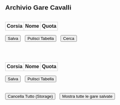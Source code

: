 <!DOCTYPE html>
<html lang="it">
<head>
    <meta charset="UTF-8" />
    <title>Archivio Gare Cavalli</title>
    <style>
        body {
            font-family: Arial, sans-serif;
            padding: 20px;
        }
        .gara-container {
            display: flex;
            flex-direction: column;
            gap: 50px;
            margin-bottom: 30px;
        }
        .gara {
            width: 100%;
            position: relative;
        }
        table {
            width: 100%;
            border-collapse: collapse;
            margin-bottom: 10px;
        }
        th, td {
            border: 1px solid #ccc;
            padding: 4px;
            text-align: center;
            position: relative;
        }
        input[type="text"], input[type="number"] {
            width: 90%;
            padding: 4px;
        }
        input.quota {
            width: 60px;
        }
        button {
            margin-top: 5px;
            margin-right: 10px;
        }
        .autocomplete-items {
            position: absolute;
            border: 1px solid #ccc;
            background-color: #fff;
            z-index: 99;
            max-height: 150px;
            overflow-y: auto;
            top: 100%;
            left: 0;
            right: 0;
        }
        .autocomplete-items div {
            padding: 5px;
            cursor: pointer;
        }
        .autocomplete-items div:hover {
            background-color: #f0f0f0;
        }
    </style>
</head>
<body>
<h2>Archivio Gare Cavalli</h2>
<div class="gara-container">
    <div class="gara">
        <table id="gara1">
            <tr><th>Corsia</th><th>Nome</th><th>Quota</th></tr>
            <tbody id="body1"></tbody>
        </table>
        <button onclick="salvaGara(1)">Salva</button>
        <button onclick="pulisciTabella(1)">Pulisci Tabella</button>
        <button onclick="cercaGare()">Cerca</button>
    </div>
    <div class="gara">
        <table id="gara2">
            <tr><th>Corsia</th><th>Nome</th><th>Quota</th></tr>
            <tbody id="body2"></tbody>
        </table>
        <button onclick="salvaGara(2)">Salva</button>
        <button onclick="pulisciTabella(2)">Pulisci Tabella</button>
    </div>
</div>

<button onclick="cancellaTutto()">Cancella Tutto (Storage)</button>
<button onclick="mostraTutteGare()">Mostra tutte le gare salvate</button>

<script>
    // Genera righe con input dinamicamente
    for (let j = 1; j <= 2; j++) {
        const tbody = document.getElementById(`body${j}`);
        for (let i = 1; i <= 6; i++) {
            tbody.innerHTML += `
                <tr>
                    <td>${i}</td>
                    <td><input type="text" id="nome${j}_${i}" class="nome" autocomplete="off" /></td>
                    <td><input type="number" inputmode="decimal" id="quota${j}_${i}" class="quota" /></td>
                </tr>
            `;
        }
    }

    function getGaraData(index) {
        const nomi = [], quote = [];
        for (let i = 1; i <= 6; i++) {
            nomi.push(document.getElementById(`nome${index}_${i}`).value.trim());
            quote.push(document.getElementById(`quota${index}_${i}`).value.trim());
        }
        return { nomi, quote };
    }

    function salvaGara(index) {
        const { nomi, quote } = getGaraData(index);
        if (nomi.includes("") || quote.includes("")) {
            alert("Completa tutti i campi prima di salvare.");
            return;
        }

        const gare = JSON.parse(localStorage.getItem("gare") || "[]");
        const garaEsistente = gare.find(g => JSON.stringify(g.nomi) === JSON.stringify(nomi) && JSON.stringify(g.quote) === JSON.stringify(quote));

        if (garaEsistente) {
            const trisElenco = garaEsistente.tris.map(t => `→ ${t.combinazione} (Quota: ${t.quota})`).join("\n");
            alert(`Questa gara esiste già e ha queste tris vincenti:\n${trisElenco}`);

            // Analisi AI prima di chiedere nuova tris
            analizzaSimilitudineQuote(garaEsistente);
            analizzaPatternCavalli(garaEsistente);

            if (confirm("Vuoi aggiungere una nuova tris vincente diversa?")) {
                inserisciNuovaTris(garaEsistente);
            }
            return;
        }

        const gareStesseQuote = gare.filter(g => JSON.stringify(g.quote) === JSON.stringify(quote));
        if (gareStesseQuote.length > 0) {
            let messaggio = "Quote identiche ad un'altra gara. Ecco le tris salvate:\n";
            gareStesseQuote.forEach(g => {
                messaggio += `Tris: ${g.tris.map(t => t.combinazione + " (Quota: " + t.quota + ")").join(" | ")}\n`;
            });
            alert(messaggio);

            // Analisi AI sulla nuova gara
            analizzaSimilitudineQuote({ nomi, quote, tris: [] });
            analizzaPatternCavalli({ nomi, quote, tris: [] });

            inserisciNuovaTris(null, nomi, quote);
            return;
        }

        // Nuova gara: analisi AI prima di chiedere tris
        analizzaSimilitudineQuote({ nomi, quote, tris: [] });
        analizzaPatternCavalli({ nomi, quote, tris: [] });

        inserisciNuovaTris(null, nomi, quote);
    }

    function inserisciNuovaTris(gara, nomi = null, quote = null) {
        const trisInput = prompt("Inserire tris vincente (es. 1,3,5)");
        if (!trisInput) return;

        const trisArray = trisInput.split(",").map(s => s.trim()).filter(n => !isNaN(n) && n !== "");
        if (trisArray.length !== 3) {
            alert("La tris vincente deve essere formata da 3 numeri.");
            return;
        }

        const quotaTris = prompt("Inserire quota della tris vincente (es. 18.5)");
        if (!quotaTris || isNaN(quotaTris)) {
            alert("Quota non valida.");
            return;
        }

        const trisStr = trisArray.join(",");

        const gare = JSON.parse(localStorage.getItem("gare") || "[]");

        if (!gara) {
            const nuovaGara = {
                nomi,
                quote,
                tris: [{ combinazione: trisStr, quota: quotaTris }]
            };
            gare.push(nuovaGara);
        } else {
            const idx = gare.findIndex(g => JSON.stringify(g.nomi) === JSON.stringify(gara.nomi) && JSON.stringify(g.quote) === JSON.stringify(gara.quote));
            if (idx === -1) {
                alert("Errore: gara non trovata nello storage.");
                return;
            }
            if (!gare[idx].tris.some(t => t.combinazione === trisStr)) {
                gare[idx].tris.push({ combinazione: trisStr, quota: quotaTris });
            } else {
                alert("Questa tris è già salvata per questa gara.");
                return;
            }
        }

        localStorage.setItem("gare", JSON.stringify(gare));
        alert("Gara salvata correttamente.");
    }

    function pulisciTabella(index) {
        if (confirm("Sei sicuro di voler pulire la tabella? I dati non salvati andranno persi.")) {
            for (let i = 1; i <= 6; i++) {
                document.getElementById(`nome${index}_${i}`).value = "";
                document.getElementById(`quota${index}_${i}`).value = "";
            }
        }
    }

    function cancellaTutto() {
        if (confirm("Sei sicuro di voler eliminare tutte le gare salvate?")) {
            localStorage.removeItem("gare");
            alert("Tutte le gare sono state eliminate.");
        }
    }

    function cercaGare() {
        const cavallo = document.getElementById("nome1_1").value.trim();
        if (!cavallo) {
            alert("Inserisci un nome nella prima corsia per cercare.");
            return;
        }

        const gare = JSON.parse(localStorage.getItem("gare") || "[]");
        const risultati = gare.filter(g => g.nomi[0].toLowerCase() === cavallo.toLowerCase());

        if (risultati.length === 0) {
            alert("Nessuna gara trovata con quel cavallo in corsia 1.");
            return;
        }

        let index = 0;
        const win = window.open("", "Risultati Ricerca", "width=600,height=400");
        const containerId = `contenitore-${Date.now()}`;

        function mostraGara(i) {
            const gara = risultati[i];
            win.document.body.innerHTML = `<div id="${containerId}">
                <h3>Gara ${i + 1} di ${risultati.length}</h3>
                <ul>${gara.nomi.map((n, idx) => `<li>Corsia ${idx + 1}: ${n} (Quota: ${gara.quote[idx]})</li>`).join("")}</ul>
                <p><strong>Tris vincenti:</strong><br> ${gara.tris.map(t => `→ ${t.combinazione} (Quota: ${t.quota})`).join("<br>")}</p>
                <button onclick="window.opener.prevGara()">&larr;</button>
                <button onclick="window.opener.nextGara()">&rarr;</button>
            </div>`;
        }

        window.prevGara = () => {
            if (index > 0) index--;
            mostraGara(index);
        };

        window.nextGara = () => {
            if (index < risultati.length - 1) index++;
            mostraGara(index);
        };

        mostraGara(index);
    }

    function mostraTutteGare() {
        const gare = JSON.parse(localStorage.getItem("gare") || "[]");
        if (gare.length === 0) {
            alert("Nessuna gara salvata.");
            return;
        }

        let html = `<h2>Tutte le gare salvate (${gare.length})</h2>`;
        gare.forEach((g, idx) => {
            html += `<h3>Gara ${idx + 1}</h3><ul>`;
            g.nomi.forEach((nome, i) => {
                html += `<li><strong>Corsia ${i + 1}:</strong> ${nome} (Quota: ${g.quote[i]})</li>`;
            });
            html += `</ul><p><strong>Tris vincenti:</strong><br>${g.tris.map(t => `→ ${t.combinazione} (Quota: ${t.quota})`).join("<br>")}</p><hr>`;
        });

        const win = window.open("", "Tutte le gare salvate", "width=600,height=600,scrollbars=yes");
        win.document.body.style.fontFamily = "Arial, sans-serif";
        win.document.body.style.padding = "10px";
        win.document.body.innerHTML = html;
    }

    // Autocomplete nomi cavalli
    function setupAutocomplete() {
        const inputs = document.querySelectorAll("input.nome");
        const cavalliSalvati = new Set();

        const gare = JSON.parse(localStorage.getItem("gare") || "[]");
        gare.forEach(g => {
            g.nomi.forEach(nome => {
                if (nome.trim()) cavalliSalvati.add(nome.trim());
            });
        });

        inputs.forEach(input => {
            input.addEventListener("input", function () {
                closeAllLists();
                const val = this.value;
                if (!val) return;

                const list = document.createElement("div");
                list.setAttribute("class", "autocomplete-items");
                this.parentNode.appendChild(list);

                [...cavalliSalvati].forEach(nome => {
                    if (nome.toLowerCase().startsWith(val.toLowerCase())) {
                        const item = document.createElement("div");
                        item.innerHTML = "<strong>" + nome.substr(0, val.length) + "</strong>" + nome.substr(val.length);
                        item.innerHTML += `<input type='hidden' value='${nome}'>`;
                        item.addEventListener("click", () => {
                            input.value = nome;
                            closeAllLists();
                        });
                        list.appendChild(item);
                    }
                });
            });

            input.addEventListener("blur", () => setTimeout(closeAllLists, 100));
        });

        function closeAllLists() {
            const lists = document.querySelectorAll(".autocomplete-items");
            lists.forEach(l => l.remove());
        }
    }

    window.addEventListener("DOMContentLoaded", setupAutocomplete);

    // --- Inizio AI aggiuntiva ---

    // Analizza gare salvate per trovare gare con quote simili (almeno 4 corsie simili)
    function analizzaSimilitudineQuote(nuovaGara) {
        const gare = JSON.parse(localStorage.getItem("gare") || "[]");
        const nuoveQuote = nuovaGara.quote.map(q => parseFloat(q));
        const soglia = 0.2;

        const gareSimili = gare.filter(g => {
            let match = 0;
            for (let i = 0; i < 6; i++) {
                const q = parseFloat(g.quote[i]);
                if (Math.abs(q - nuoveQuote[i]) <= soglia) {
                    match++;
                }
            }
            return match >= 4;
        });

        if (gareSimili.length === 0) return;

        // Conta tris vincenti tra gare simili
        const trisMap = {};
        gareSimili.forEach(g => {
            g.tris.forEach(t => {
                if (!trisMap[t.combinazione]) trisMap[t.combinazione] = { count: 0, quote: [] };
                trisMap[t.combinazione].count++;
                trisMap[t.combinazione].quote.push(parseFloat(t.quota));
            });
        });

        const trisOrdinata = Object.entries(trisMap)
            .sort((a, b) => b[1].count - a[1].count);

        if (trisOrdinata.length === 0) return;

        const [combinazione, dati] = trisOrdinata[0];
        const mediaQuota = (dati.quote.reduce((a, b) => a + b, 0) / dati.quote.length).toFixed(2);

        if (confirm(`🧠 Analisi AI: trovate ${gareSimili.length} gare simili (quote in almeno 4 corsie)\nTris più frequente: ${combinazione} (Quota media: ${mediaQuota})\nVuoi salvarla come previsione?`)) {
            // Inserisce tris come previsione aggiuntiva alla nuova gara salvata
            aggiungiTrisPrevisione(nuovaGara, combinazione, mediaQuota);
        }
    }

    // Analizza combinazioni nome + corsia e frequenza vincite corsie nelle tris
    function analizzaPatternCavalli(nuovaGara) {
        const gare = JSON.parse(localStorage.getItem("gare") || "[]");

        // Mappa chiave: "Nome|Corsia" -> { total: n, vincente: m }
        const cavalliStats = {};
        // Mappa combinazioni doppie (es. "Mario|3;Aldo|4") -> { total: n, trisConCorsieVincenti: m }
        const doppieStats = {};

        gare.forEach(g => {
            // Conta singoli cavalli e corsia
            g.nomi.forEach((nome, idx) => {
                const corsia = idx + 1;
                const key = `${nome}|${corsia}`;
                if (!cavalliStats[key]) cavalliStats[key] = { total: 0, vincente: 0 };
                cavalliStats[key].total++;

                // Verifica se questa corsia è presente in qualche tris vincente
                const vinceQui = g.tris.some(t => {
                    const corsieTris = t.combinazione.split(",").map(Number);
                    return corsieTris.includes(corsia);
                });
                if (vinceQui) cavalliStats[key].vincente++;
            });

            // Conta doppie combinazioni (coppie di cavallo|corsia)
            for (let i = 0; i < 5; i++) {
                for (let j = i + 1; j < 6; j++) {
                    const key = `${g.nomi[i]}|${i+1};${g.nomi[j]}|${j+1}`;
                    if (!doppieStats[key]) doppieStats[key] = { total: 0, vincente: 0 };
                    doppieStats[key].total++;

                    const vinceQui = g.tris.some(t => {
                        const corsieTris = t.combinazione.split(",").map(Number);
                        return corsieTris.includes(i + 1) || corsieTris.includes(j + 1);
                    });
                    if (vinceQui) doppieStats[key].vincente++;
                }
            }
        });

        // Ora vediamo se la nuova gara contiene cavalli e doppie con pattern vincenti > 60%
        const messaggi = [];

        nuovaGara.nomi.forEach((nome, idx) => {
            const corsia = idx + 1;
            const key = `${nome}|${corsia}`;
            const stat = cavalliStats[key];
            if (stat && stat.total >= 3) { // almeno 3 occorrenze per validità
                const perc = (stat.vincente / stat.total) * 100;
                if (perc >= 60) {
                    messaggi.push(`⚡ Cavallo "${nome}" in corsia ${corsia} ha vinto in ${stat.vincente} su ${stat.total} gare (${perc.toFixed(0)}%)`);
                }
            }
        });

        // Controllo doppie
        for (let i = 0; i < 5; i++) {
            for (let j = i + 1; j < 6; j++) {
                const key = `${nuovaGara.nomi[i]}|${i+1};${nuovaGara.nomi[j]}|${j+1}`;
                const stat = doppieStats[key];
                if (stat && stat.total >= 3) {
                    const perc = (stat.vincente / stat.total) * 100;
                    if (perc >= 60) {
                        messaggi.push(`✨ Coppia "${nuovaGara.nomi[i]}" (corsia ${i+1}) e "${nuovaGara.nomi[j]}" (corsia ${j+1}) ha vinto in ${stat.vincente} su ${stat.total} gare (${perc.toFixed(0)}%)`);
                    }
                }
            }
        }

        if (messaggi.length > 0) {
            alert("🧠 Analisi AI - Pattern vincenti trovati:\n" + messaggi.join("\n"));
        }
    }

    function aggiungiTrisPrevisione(nuovaGara, combinazione, quota) {
        const gare = JSON.parse(localStorage.getItem("gare") || "[]");
        const idx = gare.findIndex(g => JSON.stringify(g.nomi) === JSON.stringify(nuovaGara.nomi) && JSON.stringify(g.quote) === JSON.stringify(nuovaGara.quote));
        if (idx === -1) {
            // Gara non ancora salvata, la salvo con questa tris
            const nuova = {
                nomi: nuovaGara.nomi,
                quote: nuovaGara.quote,
                tris: [{ combinazione, quota }]
            };
            gare.push(nuova);
        } else {
            // Gara esistente, aggiungo solo se tris non presente
            if (!gare[idx].tris.some(t => t.combinazione === combinazione)) {
                gare[idx].tris.push({ combinazione, quota });
            }
        }
        localStorage.setItem("gare", JSON.stringify(gare));
    }
</script>
</body>
</html>
